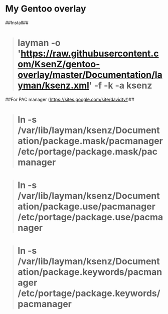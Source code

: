 My Gentoo overlay
==============

##Install##

> # layman -o 'https://raw.githubusercontent.com/KsenZ/gentoo-overlay/master/Documentation/layman/ksenz.xml' -f -k -a ksenz

##For PAC manager (https://sites.google.com/site/davidtv/)##

> # ln -s /var/lib/layman/ksenz/Documentation/package.mask/pacmanager /etc/portage/package.mask/pacmanager

> # ln -s /var/lib/layman/ksenz/Documentation/package.use/pacmanager /etc/portage/package.use/pacmanager

> # ln -s /var/lib/layman/ksenz/Documentation/package.keywords/pacmanager /etc/portage/package.keywords/pacmanager
